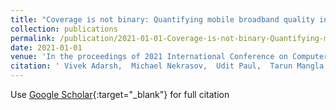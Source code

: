```yaml
---
title: "Coverage is not binary: Quantifying mobile broadband quality in urban, rural, and tribal contexts"
collection: publications
permalink: /publication/2021-01-01-Coverage-is-not-binary-Quantifying-mobile-broadband-quality-in-urban-rural-and-tribal-contexts
date: 2021-01-01
venue: 'In the proceedings of 2021 International Conference on Computer Communications and Networks (ICCCN)'
citation: ' Vivek Adarsh,  Michael Nekrasov,  Udit Paul,  Tarun Mangla,  Arpit Gupta,  Morgan Vigil-Hayes,  Ellen Zegura,  Elizabeth Belding, &quot;Coverage is not binary: Quantifying mobile broadband quality in urban, rural, and tribal contexts.&quot; In the proceedings of 2021 International Conference on Computer Communications and Networks (ICCCN), 2021.'
---
```

Use [Google Scholar](https://scholar.google.com/scholar?q=Coverage+is+not+binary:+Quantifying+mobile+broadband+quality+in+urban,+rural,+and+tribal+contexts){:target="_blank"} for full citation
